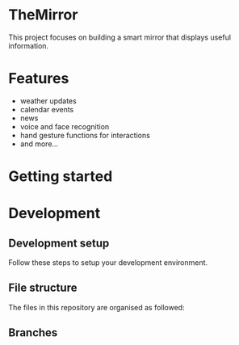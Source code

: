 # TheMirror
This project focuses on building a smart mirror that displays useful information.

# Features
- weather updates
- calendar events
- news
- voice and face recognition
- hand gesture functions for interactions
- and more...


# Getting started

# Development


## Development setup
Follow these steps to setup your development environment.

## File structure
The files in this repository are organised as followed:

## Branches
